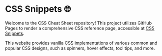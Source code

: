 # CSS Snippets 🌐

Welcome to the CSS Cheat Sheet repository! This project utilizes GitHub Pages to render a comprehensive CSS reference page, accessible at [CSS Snippets](https://ronhachmon.github.io/css-cheat-sheat/).

This website provides vanilla CSS implementations of various common and popular CSS designs, such as spinners, hover effects, tool tips, and more.
